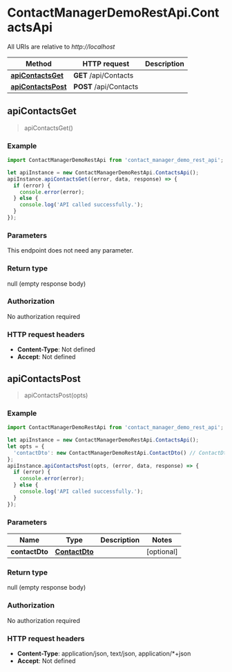 # ContactManagerDemoRestApi.ContactsApi

All URIs are relative to *http://localhost*

Method | HTTP request | Description
------------- | ------------- | -------------
[**apiContactsGet**](ContactsApi.md#apiContactsGet) | **GET** /api/Contacts | 
[**apiContactsPost**](ContactsApi.md#apiContactsPost) | **POST** /api/Contacts | 



## apiContactsGet

> apiContactsGet()



### Example

```javascript
import ContactManagerDemoRestApi from 'contact_manager_demo_rest_api';

let apiInstance = new ContactManagerDemoRestApi.ContactsApi();
apiInstance.apiContactsGet((error, data, response) => {
  if (error) {
    console.error(error);
  } else {
    console.log('API called successfully.');
  }
});
```

### Parameters

This endpoint does not need any parameter.

### Return type

null (empty response body)

### Authorization

No authorization required

### HTTP request headers

- **Content-Type**: Not defined
- **Accept**: Not defined


## apiContactsPost

> apiContactsPost(opts)



### Example

```javascript
import ContactManagerDemoRestApi from 'contact_manager_demo_rest_api';

let apiInstance = new ContactManagerDemoRestApi.ContactsApi();
let opts = {
  'contactDto': new ContactManagerDemoRestApi.ContactDto() // ContactDto | 
};
apiInstance.apiContactsPost(opts, (error, data, response) => {
  if (error) {
    console.error(error);
  } else {
    console.log('API called successfully.');
  }
});
```

### Parameters


Name | Type | Description  | Notes
------------- | ------------- | ------------- | -------------
 **contactDto** | [**ContactDto**](ContactDto.md)|  | [optional] 

### Return type

null (empty response body)

### Authorization

No authorization required

### HTTP request headers

- **Content-Type**: application/json, text/json, application/*+json
- **Accept**: Not defined

